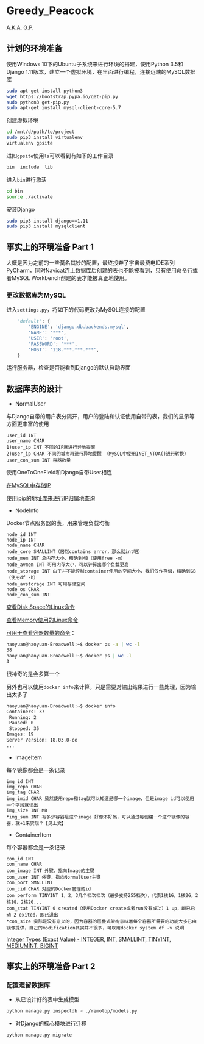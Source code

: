 # Greedy_Peacock

A.K.A. G.P.



## 计划的环境准备

使用Windows 10下的Ubuntu子系统来进行环境的搭建，使用Python 3.5和Django 1.11版本，建立一个虚拟环境，在里面进行编程，连接远端的MySQL数据库

```bash
sudo apt-get install python3
wget https://bootstrap.pypa.io/get-pip.py
sudo python3 get-pip.py
sudo apt-get install mysql-client-core-5.7
```

创建虚拟环境	

```bash
cd /mnt/d/path/to/project
sudo pip3 install virtualenv
virtualenv gpsite
```

进如`gpsite`使用`ls`可以看到有如下的工作目录

```bash
bin  include  lib
```

进入`bin`进行激活

```bash
cd bin
source ./activate
```

安装Django

```bash
sudo pip3 install django==1.11
sudo pip3 install mysqlclient
```

## 事实上的环境准备 Part 1

大概是因为之前的一些莫名其妙的配置，最终投奔了宇宙最费电IDE系列PyCharm，同时Navicat连上数据库后创建的表也不能被看到，只有使用命令行或者MySQL Workbench创建的表才能被真正地使用。

### 更改数据库为MySQL

进入`settings.py`，将如下的代码更改为MySQL连接的配置

```python
    'default': {
        'ENGINE': 'django.db.backends.mysql',
        'NAME': '***',
        'USER': 'root',
        'PASSWORD': '***',
        'HOST': '118.***.***.***',
    }
```

运行服务器，检查是否能看到Django的默认启动界面

## 数据库表的设计

- NormalUser

与Django自带的用户表分隔开，用户的登陆和认证使用自带的表，我们的显示等方面更丰富的使用

```
user_id INT
user_name CHAR
1)user_ip INT 不同的IP就进行异地提醒
2)user_ip CHAR 不同的城市再进行异地提醒 （MySQL中使用INET_NTOA()进行转换）
user_con_sum INT 容器数量
```

使用OneToOneField和Django自带User相连

[在MySQL中存储IP](https://stackoverflow.com/questions/2542011/most-efficient-way-to-store-ip-address-in-mysql?utm_medium=organic&utm_source=google_rich_qa&utm_campaign=google_rich_qa)

[使用ipip的地址库来进行IP归属地查询](https://www.ipip.net/api.html)

- NodeInfo

Docker节点服务器的表，用来管理负载均衡

```
node_id INT
node_ip INT
node_name CHAR
node_core SMALLINT（居然contains error，那么就int吧）
node_mem INT 总内存大小，精确到MB（使用free -m）
node_avmem INT 可用内存大小，可以计算出哪个负载更高
node_storage INT 由于并不能控制container使用的空间大小，我们仅作存储，精确到GB（使用df -h）
node_avstorage INT 可用存储空间
node_os CHAR 
node_con_sum INT
```

[查看Disk Space的Linux命令](https://www.tecmint.com/how-to-check-disk-space-in-linux/)

[查看Memory使用的Linux命令](https://www.binarytides.com/linux-command-check-memory-usage/)

[可用于查看容器数量的命令](https://stackoverflow.com/questions/38459853/how-can-i-check-how-many-containers-are-running-a-certain-docker-image?utm_medium=organic&utm_source=google_rich_qa&utm_campaign=google_rich_qa)：

```bash
haoyuan@haoyuan-Broadwell:~$ docker ps -a | wc -l
38
haoyuan@haoyuan-Broadwell:~$ docker ps | wc -l
3
```

很神奇的是会多算一个

另外也可以使用`docker info`来计算，只是需要对输出结果进行一些处理，因为输出太多了

```bash
haoyuan@haoyuan-Broadwell:~$ docker info
Containers: 37
 Running: 2
 Paused: 0
 Stopped: 35
Images: 19
Server Version: 18.03.0-ce
...
```

- ImageItem

每个镜像都会是一条记录

```
img_id INT
img_repo CHAR
img_tag CHAR
img_imid CHAR 虽然使用repo和tag就可以知道是哪一个image，但是image id可以使用一个字段就读出
img_size INT MB
*img_sum INT 有多少容器是这个image 好像不好搞，可以通过每创建一个这个镜像的容器，就+1来实现？【见上文】
```

- ContainerItem

每个容器都会是一条记录

```
con_id INT
con_name CHAR
con_image INT 外键，指向Image的主键
con_user INT 外键，指向NormalUser主键
con_port SMALLINT 
con_cid CHAR 对应的Docker管理的id
con_perform TINYINT 1，2，3几个档次档次（最多支持255档次），代表1核1G，1核2G，2核1G，2核2G...
con_stat TINYINT 0 created（使用Docker create或者run没有成功）1 up，即已启动 2 exited，即已退出 
*con_size 实际是没有意义的，因为容器的层叠式架构意味着每个容器所需要的功能大多已由镜像提供，自己的modification其实并不很多，可以用docker system df -v 说明
```

[Integer Types (Exact Value) - INTEGER, INT, SMALLINT, TINYINT, MEDIUMINT, BIGINT](https://dev.mysql.com/doc/refman/5.7/en/integer-types.html)

## 事实上的环境准备 Part 2

### 配置遗留数据库

- 从已设计好的表中生成模型

```bash
python manage.py inspectdb > ./remotop/models.py
```

- 对Django的核心模块进行迁移

```bash
python manage.py migrate
```

